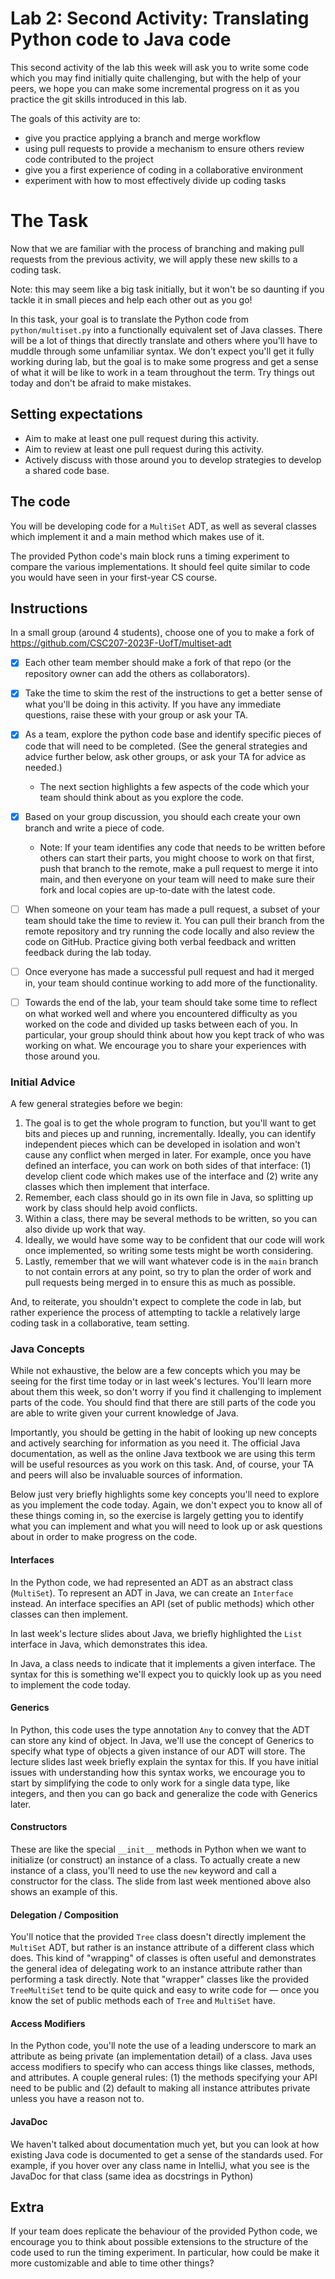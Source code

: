 # Lab 2: Second Activity: Translating Python code to Java code

This second activity of the lab this week will ask you to write some code which you may
find initially quite challenging, but with the help of your peers, we hope you can make
some incremental progress on it as you practice the git skills introduced in this lab.

The goals of this activity are to:
- give you practice applying a branch and merge workflow
- using pull requests to provide a mechanism to ensure others review code contributed
  to the project
- give you a first experience of coding in a collaborative environment
- experiment with how to most effectively divide up coding tasks

# The Task

Now that we are familiar with the process of branching and making pull requests from the
previous activity, we will apply these new skills to a coding task.

Note: this may seem like a big task initially, but it won't be so daunting if you tackle it
in small pieces and help each other out as you go!

In this task, your goal is to translate the Python code from `python/multiset.py` into a
functionally equivalent set of Java classes. There will be a lot of things that directly
translate and others where you'll have to muddle through some unfamiliar syntax. We don't
expect you'll get it fully working during lab, but the goal is to make some progress and
get a sense of what it will be like to work in a team throughout the term. Try things out
today and don't be afraid to make mistakes.

## Setting expectations
- Aim to make at least one pull request during this activity.
- Aim to review at least one pull request during this activity.
- Actively discuss with those around you to develop strategies to develop a shared code base.

## The code

You will be developing code for a `MultiSet` ADT, as well as several classes which implement it and
a main method which makes use of it.

The provided Python code's main block runs a timing experiment to compare the various implementations.
It should feel quite similar to code you would have seen in your first-year CS course.

## Instructions

In a small group (around 4 students), choose one of you to make a fork of
https://github.com/CSC207-2023F-UofT/multiset-adt 

- [x] Each other team member should make a fork of that repo (or the repository owner can add the others
  as collaborators).

- [x] Take the time to skim the rest of the instructions to get a better sense of what you'll be doing
  in this activity. If you have any immediate questions, raise these with your group or ask your TA.

- [x] As a team, explore the python code base and identify specific pieces of code that will need to
  be completed. (See the general strategies and advice further below, ask other groups, or
  ask your TA for advice as needed.)
    - The next section highlights a few aspects of the code which your team should think about as you
      explore the code.

- [x] Based on your group discussion, you should each create your own branch and write a piece of code.
  - Note: If your team identifies any code that needs to be written before others can start their parts,
  you might choose to work on that first, push that branch to the remote, make a pull request to merge it
  into main, and then everyone on your team will need to make sure their fork and local copies are
  up-to-date with the latest code.

- [ ] When someone on your team has made a pull request, a subset of your team should take the time
  to review it. You can pull their branch from the remote repository and try running the code locally
  and also review the code on GitHub. Practice giving both verbal feedback and written feedback
  during the lab today.

- [ ] Once everyone has made a successful pull request and had it merged in, your team should continue
  working to add more of the functionality.

- [ ] Towards the end of the lab, your team should take some time to reflect on what worked well
  and where you encountered difficulty as you worked on the code and divided up tasks between each
  of you. In particular, your group should think about how you kept track of who was working
  on what. We encourage you to share your experiences with those around you.

### Initial Advice
A few general strategies before we begin:

1. The goal is to get the whole program to function, but you'll want to get bits and pieces up and
   running, incrementally. Ideally, you can identify independent pieces which can be developed in isolation
   and won't cause any conflict when merged in later. For example, once you have defined an interface, you
   can work on both sides of that interface: (1) develop client code which makes use of the interface and
   (2) write any classes which then implement that interface.
2. Remember, each class should go in its own file in Java, so splitting up work by class should help
   avoid conflicts.
3. Within a class, there may be several methods to be written, so you can also divide up work that way.
4. Ideally, we would have some way to be confident that our code will work once implemented, so writing
   some tests might be worth considering.
5. Lastly, remember that we will want whatever code is in the `main` branch to not contain errors at any point,
   so try to plan the order of work and pull requests being merged in to ensure this as much as possible.

And, to reiterate, you shouldn't expect to complete the code in lab, but rather experience the process
of attempting to tackle a relatively large coding task in a collaborative, team setting.

### Java Concepts

While not exhaustive, the below are a few concepts which you may be seeing for the first time today
or in last week's lectures. You'll learn more about them this week, so don't worry if you find it
challenging to implement parts of the code. You should find that there are still parts of the code
you are able to write given your current knowledge of Java.

Importantly, you should be getting in the habit of looking up new concepts and actively searching
for information as you need it. The official Java documentation, as well as the online Java textbook
we are using this term will be useful resources as you work on this task. And, of course, your TA and
peers will also be invaluable sources of information.

Below just very briefly highlights some key concepts you'll need to explore as you implement the code
today. Again, we don't expect you to know all of these things coming in, so the exercise is largely
getting you to identify what you can implement and what you will need to look up or ask questions about
in order to make progress on the code.

#### Interfaces

In the Python code, we had represented an ADT as an abstract class (`MultiSet`). To represent an ADT in Java,
we can create an `Interface` instead. An interface specifies an API (set of public methods) which
other classes can then implement.

In last week's lecture slides about Java, we briefly highlighted the `List` interface in Java, which demonstrates this idea.

In Java, a class needs to indicate that it implements a given interface. The syntax for this is something
we'll expect you to quickly look up as you need to implement the code today.

#### Generics

In Python, this code uses the type annotation `Any` to convey that the ADT can store any kind of object.
In Java, we'll use the concept of Generics to specify what type of objects a given instance of our ADT
will store. The lecture slides last week briefly explain the syntax for this. If you have initial
issues with understanding how this syntax works, we encourage you to start by simplifying the code to
only work for a single data type, like integers, and then you can go back and generalize the code with
Generics later.

#### Constructors

These are like the special `__init__` methods in Python when we want to initialize (or construct) an
instance of a class. To actually create a new instance of a class, you'll need to use the `new` keyword
and call a constructor for the class. The slide from last week mentioned above also shows an example of this.

#### Delegation / Composition

You'll notice that the provided `Tree` class doesn't directly implement the `MultiSet` ADT, but rather
is an instance attribute of a different class which does. This kind of "wrapping" of classes is often
useful and demonstrates the general idea of delegating work to an instance attribute rather than
performing a task directly. Note that "wrapper" classes like the provided `TreeMultiSet` tend to be
quite quick and easy to write code for — once you know the set of public methods each of `Tree` and
`MultiSet` have.

#### Access Modifiers

In the Python code, you'll note the use of a leading underscore to mark an attribute as being private
(an implementation detail) of a class. Java uses access modifiers to specify who can access things like
classes, methods, and attributes. A couple general rules: (1) the methods specifying your API need to be
public and (2) default to making all instance attributes private unless you have a reason not to.

#### JavaDoc

We haven't talked about documentation much yet, but you can look at how existing Java code is
documented to get a sense of the standards used. For example, if you hover over any class name
in IntelliJ, what you see is the JavaDoc for that class (same idea as docstrings in Python)

## Extra

If your team does replicate the behaviour of the provided Python code, we encourage
you to think about possible extensions to the structure of the code used to run
the timing experiment. In particular, how could be make it more customizable and
able to time other things?